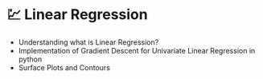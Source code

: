 # 💹 Linear Regression
-  Understanding what is Linear Regression?
-  Implementation of Gradient Descent for Univariate Linear Regression in python
-  Surface Plots and Contours
